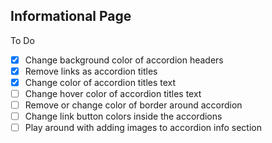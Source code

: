 Informational Page
------------------

To Do

- [x] Change background color of accordion headers
- [x] Remove links as accordion titles
- [x] Change color of accordion titles text
- [ ] Change hover color of accordion titles text
- [ ] Remove or change color of border around accordion
- [ ] Change link button colors inside the accordions
- [ ] Play around with adding images to accordion info section
